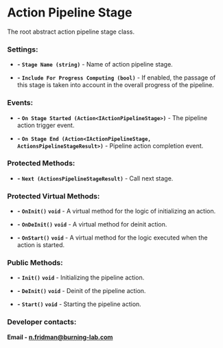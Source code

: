 ﻿# Action Pipeline Stage

The root abstract action pipeline stage class.

### Settings:

- **-** **`Stage Name (string)`** - Name of action pipeline stage.

- **-** **`Include For Progress Computing (bool)`** - If enabled, the passage of this stage is taken into account in the overall progress of the pipeline.

### Events:

- **-** **`On Stage Started (Action<IActionPipelineStage>)`** - The pipeline action trigger event.

- **-** **`On Stage End (Action<IActionPipelineStage, ActionsPipelineStageResult>)`** - Pipeline action completion event.

### Protected Methods:

- **-** **`Next (ActionsPipelineStageResult)`** - Call next stage.

### Protected Virtual Methods:

- **-** **`OnInit()`** **`void`** - A virtual method for the logic of initializing an action.

- **-** **`OnDeInit()`** **`void`** - A virtual method for deinit action.

- **-** **`OnStart()`** **`void`** - A virtual method for the logic executed when the action is started.

### Public Methods:

- **-** **`Init()`** **`void`** - Initializing the pipeline action.

- **-** **`DeInit()`** **`void`** - Deinit of the pipeline action.

- **-** **`Start()`** **`void`** - Starting the pipeline action.

### Developer contacts:

**Email - [n.fridman@burning-lab.com](mailto://n.fridman@burning-lab.com)**
